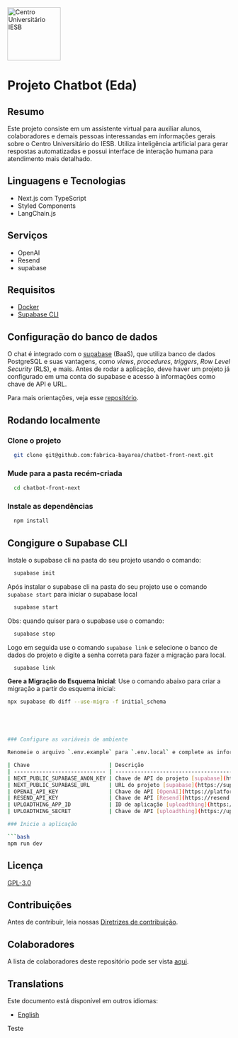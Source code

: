 <img src="https://utfs.io/f/3b0c82a2-c46e-4378-91c0-a19ee1e9f817-gn7svz.png" width="120px" alt="Centro Universitário IESB">

# Projeto Chatbot (Eda)

## Resumo

Este projeto consiste em um assistente virtual para auxiliar alunos, colaboradores e demais pessoas interessandas em informações gerais sobre o Centro Universitário do IESB. Utiliza inteligência artificial para gerar respostas automatizadas e possui interface de interação humana para atendimento mais detalhado.

## Linguagens e Tecnologias

- Next.js com TypeScript
- Styled Components
- LangChain.js

## Serviços

- OpenAI
- Resend
- supabase

## Requisitos

- [Docker](https://docs.docker.com/engine/install/)
- [Supabase CLI](https://supabase.com/docs/guides/local-development/cli/getting-started?queryGroups=platform&platform=windows&queryGroups=access-method&access-method=postgres)

## Configuração do banco de dados

O chat é integrado com o [supabase](https://supabase.com/) (BaaS), que utiliza banco de dados PostgreSQL e suas vantagens, como _views_, _procedures_, _triggers_, _Row Level Security_ (RLS), e mais. Antes de rodar a aplicação, deve haver um projeto já configurado em uma conta do supabase e acesso à informações como chave de API e URL.

Para mais orientações, veja esse [repositório](https://github.com/fabrica-bayarea/chatbot-dados).

## Rodando localmente

### Clone o projeto

```bash
  git clone git@github.com:fabrica-bayarea/chatbot-front-next.git
```

### Mude para a pasta recém-criada

```bash
  cd chatbot-front-next
```

### Instale as dependências

```bash
  npm install
```
## Congigure o Supabase CLI

Instale o supabase cli na pasta do seu projeto usando o comando:

```bash
  supabase init
```

Após instalar o supabase cli na pasta do seu projeto use o comando `supabase start` para iniciar o supabase local

```bash
  supabase start
```

Obs: quando quiser para o supabase use o comando:

```bash
  supabase stop
```

Logo em seguida use o comando `supabase link` e selecione o banco de dados do projeto e digite a senha correta para fazer a migração para local.

```bash
  supabase link 
```

**Gere a Migração do Esquema Inicial**: Use o comando abaixo para criar a migração a partir do esquema inicial:

   ```bash
   npx supabase db diff --use-migra -f initial_schema





### Configure as variáveis de ambiente

Renomeie o arquivo `.env.example` para `.env.local` e complete as informações:

| Chave                         | Descrição                                                 |
| ----------------------------- | --------------------------------------------------------- |
| NEXT_PUBLIC_SUPABASE_ANON_KEY | Chave de API do projeto [supabase](https://supabase.com/) |
| NEXT_PUBLIC_SUPABASE_URL      | URL do projeto [supabase](https://supabase.com/)          |
| OPENAI_API_KEY                | Chave de API [OpenAI](https://platform.openai.com/)       |
| RESEND_API_KEY                | Chave de API [Resend](https://resend.com/)                |
| UPLOADTHING_APP_ID            | ID de aplicação [uploadthing](https://uploadthing.com/)   |
| UPLOADTHING_SECRET            | Chave de API [uploadthing](https://uploadthing.com/)      |

### Inicie a aplicação

```bash
  npm run dev
```

## Licença

[GPL-3.0](https://github.com/fabrica-bayarea/chatbot-front-next?tab=GPL-3.0-1-ov-file#readme)

## Contribuições

Antes de contribuir, leia nossas [Diretrizes de contribuição](/doc/translations/CONTRIBUTING_PT_BR.md).

## Colaboradores

A lista de colaboradores deste repositório pode ser vista [aqui](https://github.com/fabrica-bayarea/chatbot-front-next/graphs/contributors).

## Translations

Este documento está disponível em outros idiomas:

- [English](/README.md)

Teste
